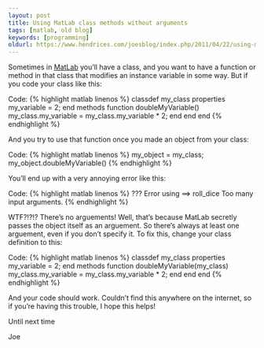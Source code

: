 ```yaml
---
layout: post
title: Using MatLab class methods without arguments
tags: [matlab, old blog]
keywords: [programming]
oldurl: https://www.hendrices.com/joesblog/index.php/2011/04/22/using-matlab-class-methods-without-argum
---
```


Sometimes in [MatLab](https://www.mathworks.com/products/matlab.html) you’ll have a class, and you want to have a function or method in that class that modifies an instance variable in some way. But if you code your class like this:

Code:
{% highlight matlab linenos %}
	classdef my_class
	  properties
	    my_variable = 2;
	  end
	  methods
	    function doubleMyVariable()
	      my_class.my_variable = my_class.my_variable * 2;
	    end
	  end
	end
{% endhighlight %}

And you try to use that function once you made an object from your class:

Code:
{% highlight matlab linenos %}
	my_object = my_class;
	my_object.doubleMyVariable()
{% endhighlight %}

You’ll end up with a very annoying error like this:

Code:
{% highlight matlab linenos %}
	??? Error using ==> roll_dice
	Too many input arguments.
{% endhighlight %}

WTF?!?!? There’s no arguements! Well, that’s because MatLab secretly passes the object itself as an arguement. So there’s always at least one arguement, even if you don’t specify it. To fix this, change your class definition to this:

Code:
{% highlight matlab linenos %}
	classdef my_class
	  properties
	    my_variable = 2;
	  end
	  methods
	    function doubleMyVariable(my_class)
	      my_class.my_variable = my_class.my_variable * 2;
	    end
	  end
	end
{% endhighlight %}

And your code should work. Couldn’t find this anywhere on the internet, so if you’re having this trouble, I hope this helps!

Until next time

Joe
